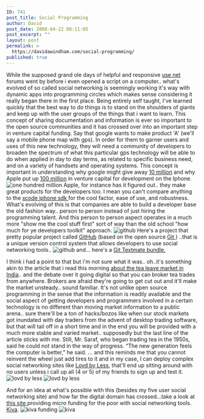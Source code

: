 ```yaml
---
ID: 741
post_title: Social Programming
author: David
post_date: 2008-04-22 08:11:05
post_excerpt: ""
layout: post
permalink: >
  https://davidawindham.com/social-programming/
published: true
---
```

While the supposed grand ole days of helpful and responsive <a href="http://en.wikipedia.org/wiki/Usenet">use net</a> forums went by before i even opened a script on a computer.. what's evolved of so called social networking is seemingly working it's way with dynamic apps into programming circles which makes sense considering it really began there in the first place.    Being entirely self taught, I've learned quickly that the best way to do things is to stand on the shoulders of giants and keep up with the user groups of the things that i want to learn.    This concept of sharing documentation and information is ever so important to the open source communities and it has crossed over into an important step in venture capital funding.  Say that google wants to make product 'A'  (we'll say a mobile phone map with gps).  In order for them to garner users and uses of this new technology, they will need a community of developers to broaden the spectrum of what this particular gps technology will be able to do when applied in day to day terms, as related to specific business need, and on a variety of handsets and operating systems.   This concept is important in understanding why google might give away <a href="http://davidawindham.com/google-android/">10 million</a> and why Apple put up <a href="http://www.apple.com/quicktime/qtv/iphoneroadmap/">100 million</a> in venture capital for development on the Iphone.
<img src="http://davidawindham.com/images/100million.png" alt="one hundred million" />
Apple, for instance has it figured out.. they make great products for the developers too.  I mean you can't compare anything to the <a href="http://developer.apple.com/iphone/">xcode iphone sdk </a> for the cool factor, ease of use, and robustness.
What's evolving of this is that companies are able to build a developer base the old fashion way.. person to person instead of just hiring the programming talent.  And this person to person aspect operates in a much more "show me the cool stuff first" sort of way than the old school "how much for ye developers toolkit" approach.
<img src="http://davidawindham.com/images/github3.png" alt="github" />
Here's a project that pretty popular project called <a href="http://github.com/">GitHub</a> (based on the open source <a href="http://git.or.cz/">Git </a>) ..that is a unique version control system that allows developers to use social networking tools..
<img src="http://davidawindham.com/images/github2.png" alt="github" />
and...  here's a <a href="http://gitorious.org/projects/git-tmbundle/">Git Textmate bundle.</a>

I think i had a point to that but i'm not sure what it was.. oh..it's something akin to the article that i read this morning <a href="http://www.nytimes.com/2008/04/22/business/worldbusiness/22tea.html">about the tea leave market in India</a>.. and the debate over it going digital so that you can broker tea trades from anywhere. Brokers are afraid they're going to get cut out and it'll make the market unsteady.. sound familiar.   It's not unlike open source programming in the sense that the information is readily available and the social aspect of getting developers and programmers involved in a certain technology is no different than moving market information to a public arena.. sure there'll be a ton of hacks/bozos like when our stock markets got inundated with day traders from the advent of desktop trading software, but that will tail off in a short time and in the end you will be provided with a much more stable and varied market..  supposedly but the last line of the article sticks with me.  Still, Mr. Saraf, who began trading tea in the 1950s, said he could not stand in the way of progress. “The new generation feels the computer is better,” he said. ... and this reminds me that you cannot reinvent the wheel just add tires to it and in my case,  I can deploy complex social networking sites like <a href="http://lovdbyless.com/">Lovd by Less</a>, that'll end up sitting around with no users unless i call up all (4 or 5) of my friends to sign up and test it.
<img src="http://davidawindham.com/images/lovdbyless.png" alt="lovd by less" />
<img src="http://davidawindham.com/images/lovd2.png" alt="lovd by less" />

And for an idea at what's possible with this (besides my five user social networking site) and how far the digital domain has crossed...take a look at <a href="http://www.kiva.org/app.php?page=businesses"> this site </a> providing micro funding for the poor with social networking tools.  <a href="http://www.kiva.org/app.php?page=businesses">Kiva</a>.
<img src="http://davidawindham.com/images/kiva2.png" alt="kiva funding" />
<img src="http://davidawindham.com/images/kiva.png" alt="kiva" />